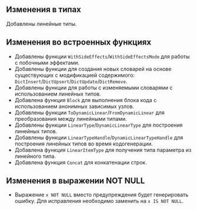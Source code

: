 ## Изменения в типах

Добавлены линейные типы.

## Изменения во встроенных функциях

* Добавлены функции `WithSideEffects`/`WithSideEffectsMode` для работы с побочными эффектами.
* Добавлены функции для создания новых словарей на основе существующих с модификацией содержимого: `DictInsert`/`DictUpsert`/`DictUpdate`/`DictRemove`.
* Добавлены функции для работы с изменяемыми словарями с использованием линейных типов.
* Добавлена функция `Block` для выполнения блока кода с использованием анонимных зависимых узлов.
* Добавлены функции `ToDynamicLinear`/`FromDynamicLinear` для преобразования между линейными типами.
* Добавлены функции `LinearType`/`DynamicLinearType` для построения линейных типов.
* Добавлены функции `LinearTypeHandle`/`DynamicLinearTypeHandle` для построения линейных типов во время кодогенерации.
* Добавлена функция `LinearItemType` для получения типа параметра из линейного типа.
* Добавлена функция `Concat` для конкатенации строк.

## Изменения в выражении NOT NULL

* Выражение `x NOT NULL` вместо предупреждения будет генерировать ошибку. Для исправления необходимо заменить на `x IS NOT NULL`.
